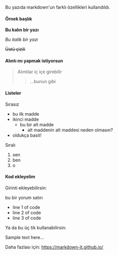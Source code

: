 
Bu yazıda markdown'un farklı özellikleri kullandıldı.

#### Örnek başlık

**Bu kalın bir yazı**

_Bu italik bir yazı_

~~Üstü çizili~~

#### Alıntı mı yapmak istiyorsun

> Alıntılar iç içe girebilir
>
> > ...bunun gibi

#### Listeler

Sırasız

- bu ilk madde
- ikinci madde
  - bu bir alt madde
    - alt maddenin alt maddesi neden olmasın?
- oldukça basit!

Sıralı

1. sen
2. ben
3. o

#### Kod ekleyelim

Girinti ekleyebilirsin:

bu bir yorum satırı
+ line 1 of code
+ line 2 of code
+ line 3 of code

Ya da bu üç tik kullanabilirsin:


Sample text here...


Daha fazlası için: https://markdown-it.github.io/


